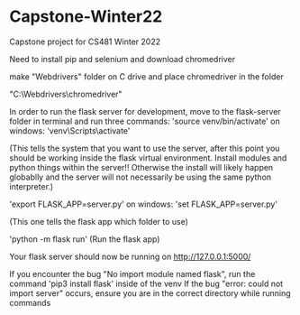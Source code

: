 # Capstone-Winter22
Capstone project for CS481 Winter 2022

Need to install pip and selenium and download chromedriver

make "Webdrivers" folder on C drive and place chromedriver in the folder

"C:\Webdrivers\chromedriver"

In order to run the flask server for development, move to the flask-server folder in terminal and run three commands: 
'source venv/bin/activate' 
on windows: 'venv\Scripts\activate' 

(This tells the system that you want to use the server, after this point you should be working inside the flask virtual environment. Install modules and python things within the server!! Otherwise the install will likely happen globablly and the server will not necessarily be using the same python interpreter.)

'export FLASK_APP=server.py' 
on windows: 'set FLASK_APP=server.py'

(This one tells the flask app which folder to use)


'python -m flask run'  (Run the flask app)

Your flask server should now be running on http://127.0.0.1:5000/

If you encounter the bug "No import module named flask", run the command 'pip3 install flask' inside of the venv
If the bug "error: could not import server" occurs, ensure you are in the correct directory while running commands